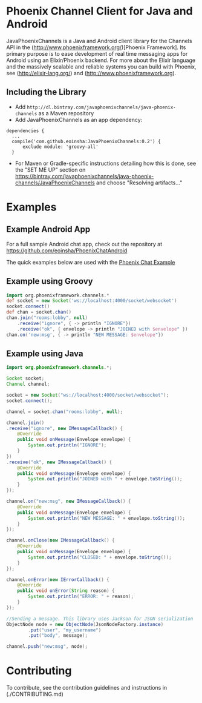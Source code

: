 # Phoenix Channel Client for Java and Android

JavaPhoenixChannels is a Java and Android client library for the Channels API in the (http://www.phoenixframework.org/)[Phoenix Framework]. Its primary purpose is to ease development of real time messaging apps for Android using an Elixir/Phoenix backend. For more about the Elixir language and the massively scalable and reliable systems you can build with Phoenix, see (http://elixir-lang.org/) and (http://www.phoenixframework.org).

## Including the Library

- Add `http://dl.bintray.com/javaphoenixchannels/java-phoenix-channels` as a Maven repository
- Add JavaPhoenixChannels as an app dependency:
```
dependencies {
  ...
  compile('com.github.eoinsha:JavaPhoenixChannels:0.2') {
      exclude module: 'groovy-all'
  }
```
- For Maven or Gradle-specific instructions detailing how this is done, see the "SET ME UP" section on https://bintray.com/javaphoenixchannels/java-phoenix-channels/JavaPhoenixChannels and choose "Resolving artifacts..."

# Examples

## Example Android App

For a full sample Android chat app, check out the repository at https://github.com/eoinsha/PhoenixChatAndroid

The quick examples below are used with the [Phoenix Chat Example](https://github.com/chrismccord/phoenix_chat_example)

## Example using Groovy
```groovy
import org.phoenixframework.channels.*
def socket = new Socket('ws://localhost:4000/socket/websocket')
socket.connect()
def chan = socket.chan()
chan.join("rooms:lobby", null)
    .receive("ignore", { -> println "IGNORE"})
    .receive("ok", { envelope -> println "JOINED with $envelope" })
chan.on('new:msg', { -> println "NEW MESSAGE: $envelope"})

```

## Example using Java
```java
import org.phoenixframework.channels.*;

Socket socket;
Channel channel;

socket = new Socket("ws://localhost:4000/socket/websocket");
socket.connect();

channel = socket.chan("rooms:lobby", null);

channel.join()
.receive("ignore", new IMessageCallback() {
    @Override
    public void onMessage(Envelope envelope) {
        System.out.println("IGNORE");
    }
})
.receive("ok", new IMessageCallback() {
    @Override
    public void onMessage(Envelope envelope) {
        System.out.println("JOINED with " + envelope.toString());
    }
});

channel.on("new:msg", new IMessageCallback() {
    @Override
    public void onMessage(Envelope envelope) {
        System.out.println("NEW MESSAGE: " + envelope.toString());
    }
});

channel.onClose(new IMessageCallback() {
    @Override
    public void onMessage(Envelope envelope) {
        System.out.println("CLOSED: " + envelope.toString());
    }
});

channel.onError(new IErrorCallback() {
    @Override
    public void onError(String reason) {
        System.out.println("ERROR: " + reason);
    }
});

//Sending a message. This library uses Jackson for JSON serialization
ObjectNode node = new ObjectNode(JsonNodeFactory.instance)
        .put("user", "my_username")
        .put("body", message);

channel.push("new:msg", node);
```

# Contributing

To contribute, see the contribution guidelines and instructions in (./CONTRIBUTING.md)
